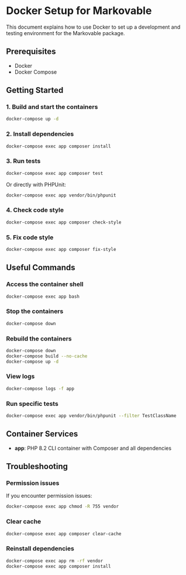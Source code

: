# Docker Setup for Markovable

This document explains how to use Docker to set up a development and testing environment for the Markovable package.

## Prerequisites

- Docker
- Docker Compose

## Getting Started

### 1. Build and start the containers

```bash
docker-compose up -d
```

### 2. Install dependencies

```bash
docker-compose exec app composer install
```

### 3. Run tests

```bash
docker-compose exec app composer test
```

Or directly with PHPUnit:

```bash
docker-compose exec app vendor/bin/phpunit
```

### 4. Check code style

```bash
docker-compose exec app composer check-style
```

### 5. Fix code style

```bash
docker-compose exec app composer fix-style
```

## Useful Commands

### Access the container shell

```bash
docker-compose exec app bash
```

### Stop the containers

```bash
docker-compose down
```

### Rebuild the containers

```bash
docker-compose down
docker-compose build --no-cache
docker-compose up -d
```

### View logs

```bash
docker-compose logs -f app
```

### Run specific tests

```bash
docker-compose exec app vendor/bin/phpunit --filter TestClassName
```

## Container Services

- **app**: PHP 8.2 CLI container with Composer and all dependencies

## Troubleshooting

### Permission issues

If you encounter permission issues:

```bash
docker-compose exec app chmod -R 755 vendor
```

### Clear cache

```bash
docker-compose exec app composer clear-cache
```

### Reinstall dependencies

```bash
docker-compose exec app rm -rf vendor
docker-compose exec app composer install
```
